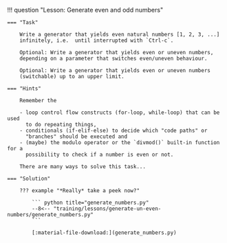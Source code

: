!!! question "Lesson: Generate even and odd numbers"

    === "Task"
    
        Write a generator that yields even natural numbers [1, 2, 3, ...]
        infinitely, i.e.  until interrupted with `Ctrl-c`.

        Optional: Write a generator that yields even or uneven numbers,
        depending on a parameter that switches even/uneven behaviour.

        Optional: Write a generator that yields even or uneven numbers
        (switchable) up to an upper limit.

    === "Hints"

        Remember the 
        
        - loop control flow constructs (for-loop, while-loop) that can be used
          to do repeating things,
        - conditionals (if-elif-else) to decide which "code paths" or
          "branches" should be executed and
        - (maybe) the modulo operator or the `divmod()` built-in function for a
          possibility to check if a number is even or not.

        There are many ways to solve this task... 

    === "Solution"

        ??? example "*Really* take a peek now?"

            ``` python title="generate_numbers.py"
            --8<-- "training/lessons/generate-un-even-numbers/generate_numbers.py"
            ```

            [:material-file-download:](generate_numbers.py)
